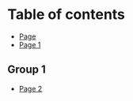 # Table of contents

* [Page](README.md)
* [Page 1](page-1.md)

## Group 1

* [Page 2](group-1/page-2.md)
